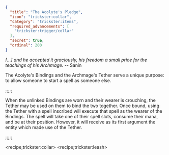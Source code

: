```json
{
  "title": "The Acolyte's Pledge",
  "icon": "trickster:collar",
  "category": "trickster:items",
  "required_advancements": [
    "trickster:trigger/collar"
  ],
  "secret": true,
  "ordinal": 200
}
```

*[...] and he accepted it graciously, his freedom a small price for the teachings of his Archmage.*
-- Sanin


The Acolyte's Bindings and the Archmage's Tether serve a unique purpose: to allow someone to start a spell as someone else.

;;;;;

When the unlinked Bindings are worn and their wearer is crouching, the Tether may be used on them to bind the two together. 
Once bound, using the Tether with a spell inscribed will execute that spell as the wearer of the Bindings. 
The spell will take one of their spell slots, consume their mana, and be at their position. 
However, it will receive as its first argument the entity which made use of the Tether.

;;;;;

<recipe;trickster:collar>
<recipe;trickster:leash>
